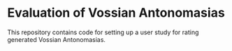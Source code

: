 # Evaluation of Vossian Antonomasias

This repository contains code for setting up a user study for rating generated Vossian Antonomasias. 
